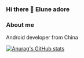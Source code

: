 ### Hi there 👋 Elune adore
### About me
Android developer from China

[![Anurag's GitHub stats](https://github-readme-stats.vercel.app/api?username=DruidZhang)](https://github.com/anuraghazra/github-readme-stats)
<!--
**DruidZhang/DruidZhang** is a ✨ _special_ ✨ repository because its `README.md` (this file) appears on your GitHub profile.

Here are some ideas to get you started:

- 🔭 I’m currently working on ...
- 🌱 I’m currently learning ...
- 👯 I’m looking to collaborate on ...
- 🤔 I’m looking for help with ...
- 💬 Ask me about ...
- 📫 How to reach me: ...
- 😄 Pronouns: ...
- ⚡ Fun fact: ...
-->
